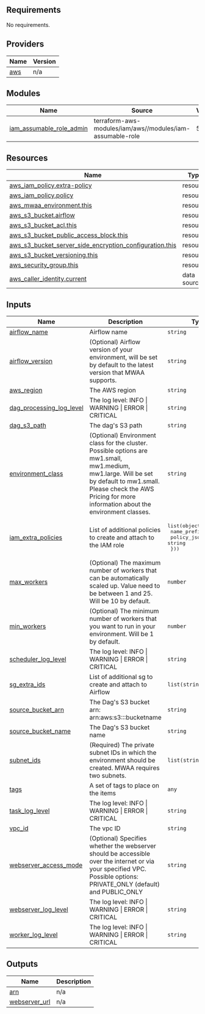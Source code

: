 ## Requirements

No requirements.

## Providers

| Name | Version |
|------|---------|
| <a name="provider_aws"></a> [aws](#provider\_aws) | n/a |

## Modules

| Name | Source | Version |
|------|--------|---------|
| <a name="module_iam_assumable_role_admin"></a> [iam\_assumable\_role\_admin](#module\_iam\_assumable\_role\_admin) | terraform-aws-modules/iam/aws//modules/iam-assumable-role | 5.11.2 |

## Resources

| Name | Type |
|------|------|
| [aws_iam_policy.extra-policy](https://registry.terraform.io/providers/hashicorp/aws/latest/docs/resources/iam_policy) | resource |
| [aws_iam_policy.policy](https://registry.terraform.io/providers/hashicorp/aws/latest/docs/resources/iam_policy) | resource |
| [aws_mwaa_environment.this](https://registry.terraform.io/providers/hashicorp/aws/latest/docs/resources/mwaa_environment) | resource |
| [aws_s3_bucket.airflow](https://registry.terraform.io/providers/hashicorp/aws/latest/docs/resources/s3_bucket) | resource |
| [aws_s3_bucket_acl.this](https://registry.terraform.io/providers/hashicorp/aws/latest/docs/resources/s3_bucket_acl) | resource |
| [aws_s3_bucket_public_access_block.this](https://registry.terraform.io/providers/hashicorp/aws/latest/docs/resources/s3_bucket_public_access_block) | resource |
| [aws_s3_bucket_server_side_encryption_configuration.this](https://registry.terraform.io/providers/hashicorp/aws/latest/docs/resources/s3_bucket_server_side_encryption_configuration) | resource |
| [aws_s3_bucket_versioning.this](https://registry.terraform.io/providers/hashicorp/aws/latest/docs/resources/s3_bucket_versioning) | resource |
| [aws_security_group.this](https://registry.terraform.io/providers/hashicorp/aws/latest/docs/resources/security_group) | resource |
| [aws_caller_identity.current](https://registry.terraform.io/providers/hashicorp/aws/latest/docs/data-sources/caller_identity) | data source |

## Inputs

| Name | Description | Type | Default | Required |
|------|-------------|------|---------|:--------:|
| <a name="input_airflow_name"></a> [airflow\_name](#input\_airflow\_name) | Airflow name | `string` | `"airflow"` | no |
| <a name="input_airflow_version"></a> [airflow\_version](#input\_airflow\_version) | (Optional) Airflow version of your environment, will be set by default to the latest version that MWAA supports. | `string` | `null` | no |
| <a name="input_aws_region"></a> [aws\_region](#input\_aws\_region) | The AWS region | `string` | `"us-east-1"` | no |
| <a name="input_dag_processing_log_level"></a> [dag\_processing\_log\_level](#input\_dag\_processing\_log\_level) | The log level: INFO \| WARNING \| ERROR \| CRITICAL | `string` | `"INFO"` | no |
| <a name="input_dag_s3_path"></a> [dag\_s3\_path](#input\_dag\_s3\_path) | The dag's S3 path | `string` | `"dags/"` | no |
| <a name="input_environment_class"></a> [environment\_class](#input\_environment\_class) | (Optional) Environment class for the cluster. Possible options are mw1.small, mw1.medium, mw1.large. Will be set by default to mw1.small. Please check the AWS Pricing for more information about the environment classes. | `string` | `"mw1.small"` | no |
| <a name="input_iam_extra_policies"></a> [iam\_extra\_policies](#input\_iam\_extra\_policies) | List of additional policies to create and attach to the IAM role | <pre>list(object({<br>    name_prefix = string<br>    policy_json = string<br>  }))</pre> | `[]` | no |
| <a name="input_max_workers"></a> [max\_workers](#input\_max\_workers) | (Optional) The maximum number of workers that can be automatically scaled up. Value need to be between 1 and 25. Will be 10 by default. | `number` | `10` | no |
| <a name="input_min_workers"></a> [min\_workers](#input\_min\_workers) | (Optional) The minimum number of workers that you want to run in your environment. Will be 1 by default. | `number` | `1` | no |
| <a name="input_scheduler_log_level"></a> [scheduler\_log\_level](#input\_scheduler\_log\_level) | The log level: INFO \| WARNING \| ERROR \| CRITICAL | `string` | `"INFO"` | no |
| <a name="input_sg_extra_ids"></a> [sg\_extra\_ids](#input\_sg\_extra\_ids) | List of additional sg to create and attach to Airflow | `list(string)` | `[]` | no |
| <a name="input_source_bucket_arn"></a> [source\_bucket\_arn](#input\_source\_bucket\_arn) | The Dag's S3 bucket arn: arn:aws:s3:::bucketname | `string` | `"s3://foo"` | no |
| <a name="input_source_bucket_name"></a> [source\_bucket\_name](#input\_source\_bucket\_name) | The Dag's S3 bucket name | `string` | `"foo"` | no |
| <a name="input_subnet_ids"></a> [subnet\_ids](#input\_subnet\_ids) | (Required) The private subnet IDs in which the environment should be created. MWAA requires two subnets. | `list(string)` | `[]` | no |
| <a name="input_tags"></a> [tags](#input\_tags) | A set of tags to place on the items | `any` | `{}` | no |
| <a name="input_task_log_level"></a> [task\_log\_level](#input\_task\_log\_level) | The log level: INFO \| WARNING \| ERROR \| CRITICAL | `string` | `"INFO"` | no |
| <a name="input_vpc_id"></a> [vpc\_id](#input\_vpc\_id) | The vpc ID | `string` | `""` | no |
| <a name="input_webserver_access_mode"></a> [webserver\_access\_mode](#input\_webserver\_access\_mode) | (Optional) Specifies whether the webserver should be accessible over the internet or via your specified VPC. Possible options: PRIVATE\_ONLY (default) and PUBLIC\_ONLY | `string` | `"PRIVATE_ONLY"` | no |
| <a name="input_webserver_log_level"></a> [webserver\_log\_level](#input\_webserver\_log\_level) | The log level: INFO \| WARNING \| ERROR \| CRITICAL | `string` | `"INFO"` | no |
| <a name="input_worker_log_level"></a> [worker\_log\_level](#input\_worker\_log\_level) | The log level: INFO \| WARNING \| ERROR \| CRITICAL | `string` | `"INFO"` | no |

## Outputs

| Name | Description |
|------|-------------|
| <a name="output_arn"></a> [arn](#output\_arn) | n/a |
| <a name="output_webserver_url"></a> [webserver\_url](#output\_webserver\_url) | n/a |
